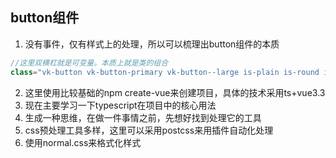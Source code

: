 
## button组件

1. 没有事件，仅有样式上的处理，所以可以梳理出button组件的本质
```js
//这里双横杠就是可变量。本质上就是类的组合
class="vk-button vk-button-primary vk-button--large is-plain is-round is-disabled"
```
2. 这里使用比较基础的npm create-vue来创建项目，具体的技术采用ts+vue3.3
3. 现在主要学习一下typescript在项目中的核心用法
4. 生成一种思维，在做一件事情之前，先想好找到处理它的工具
5. css预处理工具多样，这里可以采用postcss来用插件自动化处理
6. 使用normal.css来格式化样式